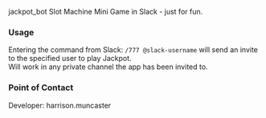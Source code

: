 jackpot_bot
Slot Machine Mini Game in Slack - just for fun.

### Usage
Entering the command from Slack: `/777 @slack-username` will send an invite to the specified user to play Jackpot.
<br>
Will work in any private channel the app has been invited to.

### Point of Contact
Developer: harrison.muncaster

